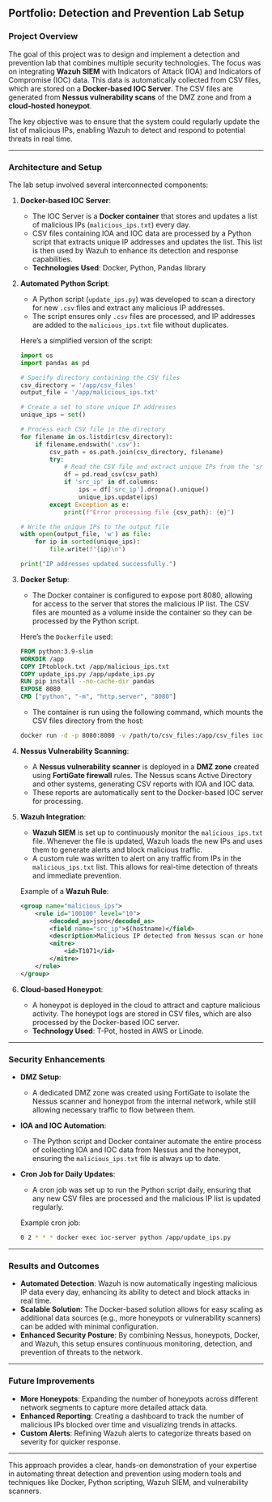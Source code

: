 ## **Portfolio: Detection and Prevention Lab Setup**

### **Project Overview**

The goal of this project was to design and implement a detection and prevention lab that combines multiple security technologies. The focus was on integrating **Wazuh SIEM** with Indicators of Attack (IOA) and Indicators of Compromise (IOC) data. This data is automatically collected from CSV files, which are stored on a **Docker-based IOC Server**. The CSV files are generated from **Nessus vulnerability scans** of the DMZ zone and from a **cloud-hosted honeypot**.

The key objective was to ensure that the system could regularly update the list of malicious IPs, enabling Wazuh to detect and respond to potential threats in real time.

---

### **Architecture and Setup**

The lab setup involved several interconnected components:

1. **Docker-based IOC Server**:
    - The IOC Server is a **Docker container** that stores and updates a list of malicious IPs (`malicious_ips.txt`) every day. 
    - CSV files containing IOA and IOC data are processed by a Python script that extracts unique IP addresses and updates the list. This list is then used by Wazuh to enhance its detection and response capabilities.
    - **Technologies Used**: Docker, Python, Pandas library

2. **Automated Python Script**:
    - A Python script (`update_ips.py`) was developed to scan a directory for new `.csv` files and extract any malicious IP addresses. 
    - The script ensures only `.csv` files are processed, and IP addresses are added to the `malicious_ips.txt` file without duplicates.

    Here’s a simplified version of the script:
    ```python
    import os
    import pandas as pd

    # Specify directory containing the CSV files
    csv_directory = '/app/csv_files'
    output_file = '/app/malicious_ips.txt'

    # Create a set to store unique IP addresses
    unique_ips = set()

    # Process each CSV file in the directory
    for filename in os.listdir(csv_directory):
        if filename.endswith('.csv'):
            csv_path = os.path.join(csv_directory, filename)
            try:
                # Read the CSV file and extract unique IPs from the 'src_ip' column
                df = pd.read_csv(csv_path)
                if 'src_ip' in df.columns:
                    ips = df['src_ip'].dropna().unique()
                    unique_ips.update(ips)
            except Exception as e:
                print(f"Error processing file {csv_path}: {e}")

    # Write the unique IPs to the output file
    with open(output_file, 'w') as file:
        for ip in sorted(unique_ips):
            file.write(f"{ip}\n")

    print("IP addresses updated successfully.")
    ```

3. **Docker Setup**:
    - The Docker container is configured to expose port 8080, allowing for access to the server that stores the malicious IP list. The CSV files are mounted as a volume inside the container so they can be processed by the Python script.
    
    Here’s the `Dockerfile` used:
    ```dockerfile
    FROM python:3.9-slim
    WORKDIR /app
    COPY IPtoblock.txt /app/malicious_ips.txt
    COPY update_ips.py /app/update_ips.py
    RUN pip install --no-cache-dir pandas
    EXPOSE 8080
    CMD ["python", "-m", "http.server", "8080"]
    ```

    - The container is run using the following command, which mounts the CSV files directory from the host:
    ```bash
    docker run -d -p 8080:8080 -v /path/to/csv_files:/app/csv_files ioc-server
    ```

4. **Nessus Vulnerability Scanning**:
    - A **Nessus vulnerability scanner** is deployed in a **DMZ zone** created using **FortiGate firewall** rules. The Nessus scans Active Directory and other systems, generating CSV reports with IOA and IOC data.
    - These reports are automatically sent to the Docker-based IOC server for processing.

5. **Wazuh Integration**:
    - **Wazuh SIEM** is set up to continuously monitor the `malicious_ips.txt` file. Whenever the file is updated, Wazuh loads the new IPs and uses them to generate alerts and block malicious traffic.
    - A custom rule was written to alert on any traffic from IPs in the `malicious_ips.txt` list. This allows for real-time detection of threats and immediate prevention.

    Example of a **Wazuh Rule**:
    ```xml
    <group name="malicious_ips">
        <rule id="100100" level="10">
            <decoded_as>json</decoded_as>
            <field name="src_ip">$(hostname)</field>
            <description>Malicious IP detected from Nessus scan or honeypot.</description>
            <mitre>
                <id>T1071</id>
            </mitre>
        </rule>
    </group>
    ```

6. **Cloud-based Honeypot**:
    - A honeypot is deployed in the cloud to attract and capture malicious activity. The honeypot logs are stored in CSV files, which are also processed by the Docker-based IOC server.
    - **Technology Used**: T-Pot, hosted in AWS or Linode.

---

### **Security Enhancements**

- **DMZ Setup**:
    - A dedicated DMZ zone was created using FortiGate to isolate the Nessus scanner and honeypot from the internal network, while still allowing necessary traffic to flow between them.
    
- **IOA and IOC Automation**:
    - The Python script and Docker container automate the entire process of collecting IOA and IOC data from Nessus and the honeypot, ensuring the `malicious_ips.txt` file is always up to date.

- **Cron Job for Daily Updates**:
    - A cron job was set up to run the Python script daily, ensuring that any new CSV files are processed and the malicious IP list is updated regularly.

    Example cron job:
    ```bash
    0 2 * * * docker exec ioc-server python /app/update_ips.py
    ```

---

### **Results and Outcomes**

- **Automated Detection**: Wazuh is now automatically ingesting malicious IP data every day, enhancing its ability to detect and block attacks in real time.
- **Scalable Solution**: The Docker-based solution allows for easy scaling as additional data sources (e.g., more honeypots or vulnerability scanners) can be added with minimal configuration.
- **Enhanced Security Posture**: By combining Nessus, honeypots, Docker, and Wazuh, this setup ensures continuous monitoring, detection, and prevention of threats to the network.

---

### **Future Improvements**

- **More Honeypots**: Expanding the number of honeypots across different network segments to capture more detailed attack data.
- **Enhanced Reporting**: Creating a dashboard to track the number of malicious IPs blocked over time and visualizing trends in attacks.
- **Custom Alerts**: Refining Wazuh alerts to categorize threats based on severity for quicker response.

---

This approach provides a clear, hands-on demonstration of your expertise in automating threat detection and prevention using modern tools and techniques like Docker, Python scripting, Wazuh SIEM, and vulnerability scanners.
